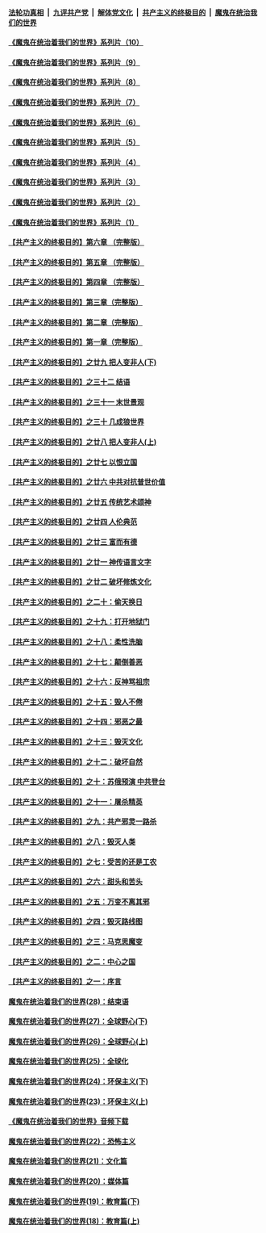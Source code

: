 

####  [法轮功真相](../../../../basic/blob/master/README.md?t=08300131) &nbsp;|&nbsp; [九评共产党](../../../../9ping.md/blob/master/README.md?t=08300131) &nbsp;|&nbsp; [解体党文化](../../../../jtdwh.md/blob/master/README.md?t=08300131)  &nbsp;|&nbsp; [共产主义的终极目的](../../../../gczydzjmd.md/blob/master/README.md?t=08300131) &nbsp;|&nbsp; [魔鬼在统治我们的世界](../../../../mgztzwmdsj.md/blob/master/README.md?t=08300131) 

#### [《魔鬼在统治着我们的世界》系列片（10）](../pages/nsc422/n12292670.md?t=08300131) 

#### [《魔鬼在统治着我们的世界》系列片（9）](../pages/nsc422/n12290859.md?t=08300131) 

#### [《魔鬼在统治着我们的世界》系列片（8）](../pages/nsc422/n12287445.md?t=08300131) 

#### [《魔鬼在统治着我们的世界》系列片（7）](../pages/nsc422/n12283425.md?t=08300131) 

#### [《魔鬼在统治着我们的世界》系列片（6）](../pages/nsc422/n12282314.md?t=08300131) 

#### [《魔鬼在统治着我们的世界》系列片（5）](../pages/nsc422/n12281419.md?t=08300131) 

#### [《魔鬼在统治着我们的世界》系列片（4）](../pages/nsc422/n12274024.md?t=08300131) 

#### [《魔鬼在统治着我们的世界》系列片（3）](../pages/nsc422/n12271322.md?t=08300131) 

#### [《魔鬼在统治着我们的世界》系列片（2）](../pages/nsc422/n12269049.md?t=08300131) 

#### [《魔鬼在统治着我们的世界》系列片（1）](../pages/nsc422/n12267575.md?t=08300131) 

#### [【共产主义的终极目的】第六章 （完整版）](../pages/nsc422/n11428913.md?t=08300131) 

#### [【共产主义的终极目的】第五章 （完整版）](../pages/nsc422/n11428912.md?t=08300131) 

#### [【共产主义的终极目的】第四章 （完整版）](../pages/nsc422/n11428907.md?t=08300131) 

#### [【共产主义的终极目的】第三章（完整版）](../pages/nsc422/n11428848.md?t=08300131) 

#### [【共产主义的终极目的】第二章（完整版）](../pages/nsc422/n11428831.md?t=08300131) 

#### [【共产主义的终极目的】第一章（完整版）](../pages/nsc422/n11417651.md?t=08300131) 

#### [【共产主义的终极目的】之廿九 把人变非人(下)](../pages/nsc422/n11344140.md?t=08300131) 

#### [【共产主义的终极目的】之三十二 结语](../pages/nsc422/n11360535.md?t=08300131) 

#### [【共产主义的终极目的】之三十一 末世景观](../pages/nsc422/n11351129.md?t=08300131) 

#### [【共产主义的终极目的】之三十 几成狼世界](../pages/nsc422/n11348280.md?t=08300131) 

#### [【共产主义的终极目的】之廿八 把人变非人(上)](../pages/nsc422/n11340492.md?t=08300131) 

#### [【共产主义的终极目的】之廿七 以恨立国](../pages/nsc422/n11336944.md?t=08300131) 

#### [【共产主义的终极目的】之廿六 中共对抗普世价值](../pages/nsc422/n11324785.md?t=08300131) 

#### [【共产主义的终极目的】之廿五 传统艺术颂神](../pages/nsc422/n11296396.md?t=08300131) 

#### [【共产主义的终极目的】之廿四 人伦典范](../pages/nsc422/n11296397.md?t=08300131) 

#### [【共产主义的终极目的】之廿三 富而有德](../pages/nsc422/n11283598.md?t=08300131) 

#### [【共产主义的终极目的】之廿一 神传语言文字](../pages/nsc422/n11263265.md?t=08300131) 

#### [【共产主义的终极目的】之廿二 破坏修炼文化](../pages/nsc422/n11245728.md?t=08300131) 

#### [【共产主义的终极目的】之二十：偷天换日](../pages/nsc422/n11238846.md?t=08300131) 

#### [【共产主义的终极目的】之十九：打开地狱门](../pages/nsc422/n11206376.md?t=08300131) 

#### [【共产主义的终极目的】之十八：柔性洗脑](../pages/nsc422/n11199994.md?t=08300131) 

#### [【共产主义的终极目的】之十七：颠倒善恶](../pages/nsc422/n11179782.md?t=08300131) 

#### [【共产主义的终极目的】之十六：反神骂祖宗](../pages/nsc422/n11166798.md?t=08300131) 

#### [【共产主义的终极目的】之十五：毁人不倦](../pages/nsc422/n11166792.md?t=08300131) 

#### [【共产主义的终极目的】之十四：邪恶之最](../pages/nsc422/n11150249.md?t=08300131) 

#### [【共产主义的终极目的】之十三：毁灭文化](../pages/nsc422/n11135227.md?t=08300131) 

#### [【共产主义的终极目的】之十二：破坏自然](../pages/nsc422/n11135214.md?t=08300131) 

#### [【共产主义的终极目的】之十：苏俄预演 中共登台](../pages/nsc422/n11118424.md?t=08300131) 

#### [【共产主义的终极目的】之十一：屠杀精英](../pages/nsc422/n11118442.md?t=08300131) 

#### [【共产主义的终极目的】之九：共产邪灵一路杀](../pages/nsc422/n11114139.md?t=08300131) 

#### [【共产主义的终极目的】之八：毁灭人类](../pages/nsc422/n11108503.md?t=08300131) 

#### [【共产主义的终极目的】之七：受苦的还是工农](../pages/nsc422/n11101809.md?t=08300131) 

#### [【共产主义的终极目的】之六：甜头和苦头](../pages/nsc422/n11096971.md?t=08300131) 

#### [【共产主义的终极目的】之五：万变不离其邪](../pages/nsc422/n11091285.md?t=08300131) 

#### [【共产主义的终极目的】之四：毁灭路线图](../pages/nsc422/n11086284.md?t=08300131) 

#### [【共产主义的终极目的】之三：马克思魔变](../pages/nsc422/n11061941.md?t=08300131) 

#### [【共产主义的终极目的】之二：中心之国](../pages/nsc422/n11047728.md?t=08300131) 

#### [【共产主义的终极目的】之一：序言](../pages/nsc422/n11086077.md?t=08300131) 

#### [魔鬼在统治着我们的世界(28)：结束语](../pages/nsc422/n10936246.md?t=08300131) 

#### [魔鬼在统治着我们的世界(27)：全球野心(下)](../pages/nsc422/n10928319.md?t=08300131) 

#### [魔鬼在统治着我们的世界(26)：全球野心(上)](../pages/nsc422/n10900318.md?t=08300131) 

#### [魔鬼在统治着我们的世界(25)：全球化](../pages/nsc422/n10788205.md?t=08300131) 

#### [魔鬼在统治着我们的世界(24)：环保主义(下)](../pages/nsc422/n10695307.md?t=08300131) 

#### [魔鬼在统治着我们的世界(23)：环保主义(上)](../pages/nsc422/n10688613.md?t=08300131) 

#### [《魔鬼在统治着我们的世界》音频下载](../pages/nsc422/n10635553.md?t=08300131) 

#### [魔鬼在统治着我们的世界(22)：恐怖主义](../pages/nsc422/n10614727.md?t=08300131) 

#### [魔鬼在统治着我们的世界(21)：文化篇](../pages/nsc422/n10597706.md?t=08300131) 

#### [魔鬼在统治着我们的世界(20)：媒体篇](../pages/nsc422/n10586579.md?t=08300131) 

#### [魔鬼在统治着我们的世界(19)：教育篇(下)](../pages/nsc422/n10564808.md?t=08300131) 

#### [魔鬼在统治着我们的世界(18)：教育篇(上)](../pages/nsc422/n10526970.md?t=08300131) 

